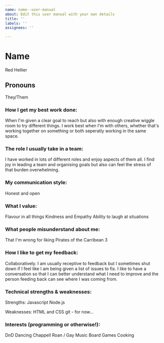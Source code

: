 ```yaml
---
name: name--user-manual
about: Edit this user manual with your own details
title: ''
labels: ''
assignees: ''

---
```


# Name
Red Hellier

## Pronouns
They/Them

### How I get my best work done:
When I'm given a clear goal to reach but also with enough creative wiggle room to try different things.
I work best when I'm with others, whether that's working together on something or both seperatly working in the same space.

### The role I usually take in a team:
I have worked in lots of different roles and enjoy aspects of them all.
I find joy in leading a team and organising goals but also can feel the stress of that burden overwhelming.

### My communication style:
Honest and open

### What I value:
Flavour in all things
Kindness and Empathy
Ability to laugh at situations

### What people misunderstand about me:
That I'm wrong for liking Pirates of the Carribean 3

### How I like to get my feedback:
Collaboratively. I am usually receptive to feedback but I sometimes shut down if I feel like I am being given a list of issues to fix.
I like to have a conversation so that I can better understand what I need to improve and the person feeding back can see where I was coming from.

### Technical strengths & weaknesses:
Strengths:
Javascript
Node.js

Weaknesses:
HTML and CSS
git - for now...


### Interests (programming or otherwise!):
DnD
Dancing
Chappell Roan / Gay Music
Board Games
Cooking
